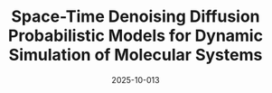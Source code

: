 ---
title: "Space-Time Denoising Diffusion Probabilistic Models for Dynamic Simulation of Molecular Systems"
date: 2025-10-013
permalink: /posts/2025/10/ST-DDPM/
tags:
  - Diffusion Models
  - Molecular Dynamics
  - Generative Models
categories:
  - Research
---